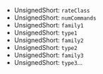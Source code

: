   * UnsignedShort: `rateClass`
  * UnsignedShort: `numCommands`
  * UnsignedShort: `family1`
  * UnsignedShort: `type1`
  * UnsignedShort: `family2`
  * UnsignedShort: `type2`
  * UnsignedShort: `family3`
  * UnsignedShort: `type3`...